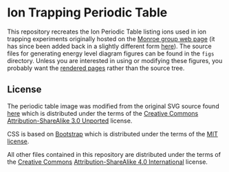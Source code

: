 Ion Trapping Periodic Table
===========================

This repository recreates the Ion Periodic Table listing ions used in
ion trapping experiments originally hosted on the
[Monroe group web page][monroe] (it has since been added back in a
slightly different form [here][newptable]). The source files for
generating energy level diagram figures can be found in the `figs`
directory. Unless you are interested in using or modifying these
figures, you probably want the [rendered pages][gh-pages] rather than
the source tree.

[monroe]: http://iontrap.umd.edu/
[newptable]: http://iontrap.umd.edu/resources-2/periodic-table/
[gh-pages]: http://mivade.github.io/ionptable/

License
-------

The periodic table image was modified from the original SVG source
found [here][svg ptable] which is distributed under the terms of the
[Creative Commons][CC]
[Attribution-ShareAlike 3.0 Unported][CC BY-SA 3.0] license.

CSS is based on [Bootstrap][] which is distributed under the terms of
the [MIT license](https://github.com/twbs/bootstrap/blob/master/LICENSE).

All other files contained in this repository are distributed under the
terms of the [Creative Commons][CC]
[Attribution-ShareAlike 4.0 International][CC BY-SA 4.0] license.

[CC]: https://creativecommons.org
[CC BY-SA 3.0]: https://creativecommons.org/licenses/by-sa/3.0/
[CC BY-SA 4.0]: https://creativecommons.org/licenses/by-sa/4.0/
[Bootstrap]: http://getbootstrap.com/
[svg ptable]: https://commons.wikimedia.org/wiki/File:Periodic_Table_Armtuk3.svg
